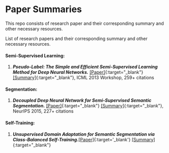 # Paper Summaries
This repo consists of research paper and their corresponding summary and other necessary resources.

<!-- #### Paper Summarie -->
List of research papers and their corresponding summary and other necessary resources.

#### Semi-Supervised Learning:
1. ***Pseudo-Label: The Simple and Efficient Semi-Supervised Learning Method for Deep Neural Networks.*** [[Paper]](https://github.com/deepakksingh/paper_summaries/blob/master/pseudo_label/pseudo_label_final.pdf){:target="_blank"} [[Summary]](https://github.com/deepakksingh/paper_summaries/blob/master/pseudo_label/Pseudo-Label_summary.pdf){:target="_blank"}, ICML 2013 Workshop, 259+ citations
#### Segmentation:
1. ***Decoupled Deep Neural Network for Semi-Supervised Semantic Segmentation.*** [[Paper]](https://github.com/deepakksingh/paper_summaries/blob/master/decoupled_network/decoupled-deep-neural-network-for-semi-supervised-semantic-segmentation.pdf){:target="_blank"} [[Summary]](https://github.com/deepakksingh/paper_summaries/blob/master/decoupled_network/DecoupledNet.pdf){:target="_blank"}, NeurIPS 2015, 227+ citations


#### Self-Training:
1. ***Unsupervised Domain Adaptation for Semantic Segmentation via Class-Balanced Self-Training.***[[Paper]](https://github.com/deepakksingh/paper_summaries/blob/master/unsupervised_domain_adaptation_for_semseg/Unsupervised_Domain_Adaptation_for_Semantic_Segmentation_via_Class_Balanced_Self_Training.pdf){:target='_blank'} [[Summary]](https://github.com/deepakksingh/paper_summaries/blob/master/unsupervised_domain_adaptation_for_semseg/Unsupervised_Domain_Adaptation_for_semseg_via_class_balanced_selftraining_summary.pdf){:target="_blank"}



